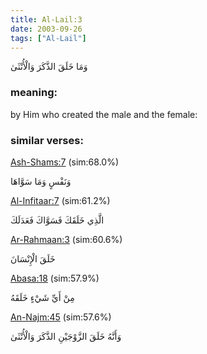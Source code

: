```yaml
---
title: Al-Lail:3
date: 2003-09-26
tags: ["Al-Lail"]
---
```

وَمَا خَلَقَ الذَّكَرَ وَالْأُنْثَىٰ
### meaning: 
by Him who created the male and the female:
### similar verses: 

[Ash-Shams:7](/91/7) (sim:68.0%)

وَنَفْسٍ وَمَا سَوَّاهَا

[Al-Infitaar:7](/82/7) (sim:61.2%)

الَّذِي خَلَقَكَ فَسَوَّاكَ فَعَدَلَكَ

[Ar-Rahmaan:3](/55/3) (sim:60.6%)

خَلَقَ الْإِنْسَانَ

[Abasa:18](/80/18) (sim:57.9%)

مِنْ أَيِّ شَيْءٍ خَلَقَهُ

[An-Najm:45](/53/45) (sim:57.6%)

وَأَنَّهُ خَلَقَ الزَّوْجَيْنِ الذَّكَرَ وَالْأُنْثَىٰ
